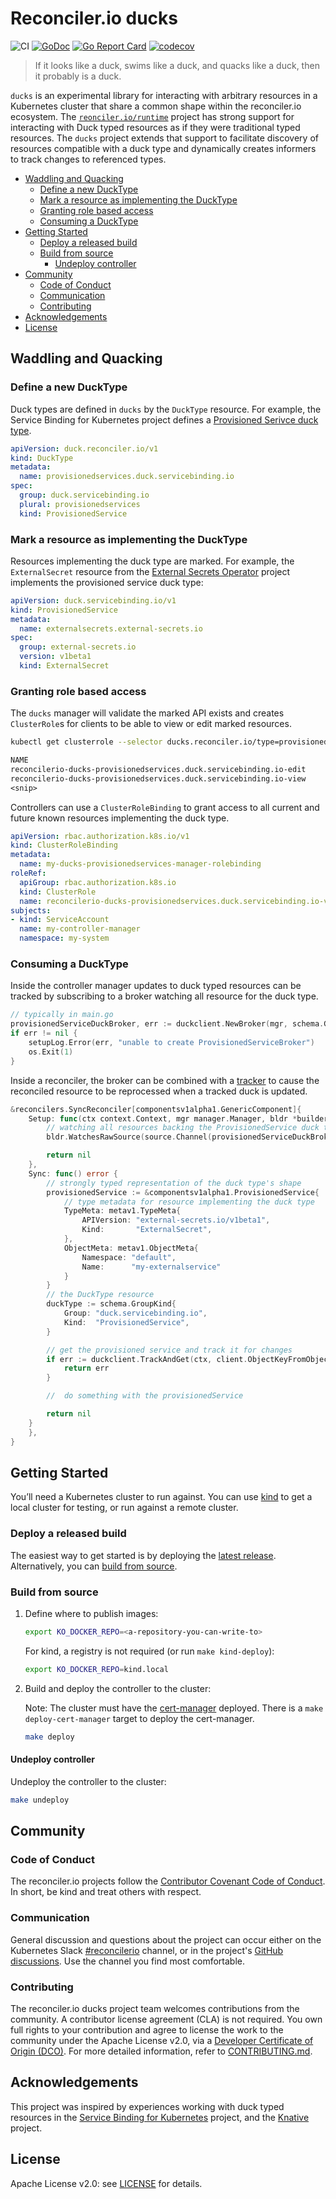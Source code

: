 # Reconciler.io ducks <!-- omit in toc -->

![CI](https://github.com/reconcilerio/ducks/workflows/CI/badge.svg?branch=main)
[![GoDoc](https://godoc.org/reconciler.io/ducks?status.svg)](https://godoc.org/reconciler.io/ducks)
[![Go Report Card](https://goreportcard.com/badge/reconciler.io/ducks)](https://goreportcard.com/report/reconciler.io/ducks)
[![codecov](https://codecov.io/gh/reconcilerio/ducks/main/graph/badge.svg)](https://codecov.io/gh/reconcilerio/ducks)

> If it looks like a duck, swims like a duck, and quacks like a duck, then it probably is a duck.

`ducks` is an experimental library for interacting with arbitrary resources in a Kubernetes cluster that share a common shape within the reconciler.io ecosystem. The [`reonciler.io/runtime`](https://reconciler.io/runtime) project has strong support for interacting with Duck typed resources as if they were traditional typed resources. The `ducks` project extends that support to facilitate discovery of resources compatible with a duck type and dynamically creates informers to track changes to referenced types.

- [Waddling and Quacking](#waddling-and-quacking)
  - [Define a new DuckType](#define-a-new-ducktype)
  - [Mark a resource as implementing the DuckType](#mark-a-resource-as-implementing-the-ducktype)
  - [Granting role based access](#granting-role-based-access)
  - [Consuming a DuckType](#consuming-a-ducktype)
- [Getting Started](#getting-started)
  - [Deploy a released build](#deploy-a-released-build)
  - [Build from source](#build-from-source)
    - [Undeploy controller](#undeploy-controller)
- [Community](#community)
  - [Code of Conduct](#code-of-conduct)
  - [Communication](#communication)
  - [Contributing](#contributing)
- [Acknowledgements](#acknowledgements)
- [License](#license)

## Waddling and Quacking

### Define a new DuckType

Duck types are defined in `ducks` by the `DuckType` resource. For example, the Service Binding for Kubernetes project defines a [Provisioned Serivce duck type](https://servicebinding.io/spec/core/1.1.0/#provisioned-service).

```yaml
apiVersion: duck.reconciler.io/v1
kind: DuckType
metadata:
  name: provisionedservices.duck.servicebinding.io
spec:
  group: duck.servicebinding.io
  plural: provisionedservices
  kind: ProvisionedService
```

### Mark a resource as implementing the DuckType

Resources implementing the duck type are marked. For example, the `ExternalSecret` resource from the [External Secrets Operator](https://external-secrets.io/) project implements the provisioned service duck type:

```yaml
apiVersion: duck.servicebinding.io/v1
kind: ProvisionedService
metadata:
  name: externalsecrets.external-secrets.io
spec:
  group: external-secrets.io
  version: v1beta1
  kind: ExternalSecret
```

### Granting role based access

The `ducks` manager will validate the marked API exists and creates `ClusterRole`s for clients to be able to view or edit marked resources.

```sh
kubectl get clusterrole --selector ducks.reconciler.io/type=provisionedservices.duck.servicebinding.io
```

```txt
NAME
reconcilerio-ducks-provisionedservices.duck.servicebinding.io-edit
reconcilerio-ducks-provisionedservices.duck.servicebinding.io-view
<snip>
```

Controllers can use a `ClusterRoleBinding` to grant access to all current and future known resources implementing the duck type.

```yaml
apiVersion: rbac.authorization.k8s.io/v1
kind: ClusterRoleBinding
metadata:
  name: my-ducks-provisionedservices-manager-rolebinding
roleRef:
  apiGroup: rbac.authorization.k8s.io
  kind: ClusterRole
  name: reconcilerio-ducks-provisionedservices.duck.servicebinding.io-view
subjects:
- kind: ServiceAccount
  name: my-controller-manager
  namespace: my-system
```

### Consuming a DuckType

Inside the controller manager updates to duck typed resources can be tracked by subscribing to a broker watching all resource for the duck type.

```go
// typically in main.go
provisionedServiceDuckBroker, err := duckclient.NewBroker(mgr, schema.GroupKind{Group: "duck.servicebinding.io/v1", Kind: "ProvisionedService"})
if err != nil {
	setupLog.Error(err, "unable to create ProvisionedServiceBroker")
	os.Exit(1)
}
```

Inside a reconciler, the broker can be combined with a [tracker](https://github.com/reconcilerio/runtime?tab=readme-ov-file#tracker) to cause the reconciled resource to be reprocessed when a tracked duck is updated.

```go
&reconcilers.SyncReconciler[componentsv1alpha1.GenericComponent]{
    Setup: func(ctx context.Context, mgr manager.Manager, bldr *builder.TypedBuilder[reconcile.Request]) error {
        // watching all resources backing the ProvisionedService duck type
        bldr.WatchesRawSource(source.Channel(provisionedServiceDuckBroker.Subscribe(ctx), reconcilers.EnqueueTracked(ctx)))

        return nil
    },
    Sync: func() error {
        // strongly typed representation of the duck type's shape
        provisionedService := &componentsv1alpha1.ProvisionedService{
            // type metadata for resource implementing the duck type
            TypeMeta: metav1.TypeMeta{
                APIVersion: "external-secrets.io/v1beta1",
                Kind:       "ExternalSecret",
            },
            ObjectMeta: metav1.ObjectMeta{
                Namespace: "default",
                Name:      "my-externalservice"
            }
        }
        // the DuckType resource
        duckType := schema.GroupKind{
            Group: "duck.servicebinding.io",
            Kind:  "ProvisionedService",
        }

        // get the provisioned service and track it for changes
        if err := duckclient.TrackAndGet(ctx, client.ObjectKeyFromObject(provisionedService), provisionedService, duckType); err != nil {
            return err
		}

        //  do something with the provisionedService

		return nil
	}
    },
}
```

## Getting Started

You’ll need a Kubernetes cluster to run against. You can use [kind](https://kind.sigs.k8s.io) to get a local cluster for testing, or run against a remote cluster.


### Deploy a released build

The easiest way to get started is by deploying the [latest release](https://github.com/reconcilerio/ducks/releases). Alternatively, you can [build from source](#build-from-source).

### Build from source

1. Define where to publish images:

   ```sh
   export KO_DOCKER_REPO=<a-repository-you-can-write-to>
   ```

   For kind, a registry is not required (or run `make kind-deploy`):

   ```sh
   export KO_DOCKER_REPO=kind.local
   ```
	
1. Build and deploy the controller to the cluster:

   Note: The cluster must have the [cert-manager](https://cert-manager.io) deployed.  There is a `make deploy-cert-manager` target to deploy the cert-manager.

   ```sh
   make deploy
   ```

#### Undeploy controller
Undeploy the controller to the cluster:

```sh
make undeploy
```


## Community

### Code of Conduct

The reconciler.io projects follow the [Contributor Covenant Code of Conduct](./CODE_OF_CONDUCT.md). In short, be kind and treat others with respect.

### Communication

General discussion and questions about the project can occur either on the Kubernetes Slack [#reconcilerio](https://kubernetes.slack.com/archives/C07J5G9NDHR) channel, or in the project's [GitHub discussions](https://github.com/orgs/reconcilerio/discussions). Use the channel you find most comfortable.

### Contributing

The reconciler.io ducks project team welcomes contributions from the community. A contributor license agreement (CLA) is not required. You own full rights to your contribution and agree to license the work to the community under the Apache License v2.0, via a [Developer Certificate of Origin (DCO)](https://developercertificate.org). For more detailed information, refer to [CONTRIBUTING.md](CONTRIBUTING.md).

## Acknowledgements

This project was inspired by experiences working with duck typed resources in the [Service Binding for Kubernetes](https://servicebinding.io) project, and the [Knative](https://knative.dev) project.

## License

Apache License v2.0: see [LICENSE](./LICENSE) for details.

